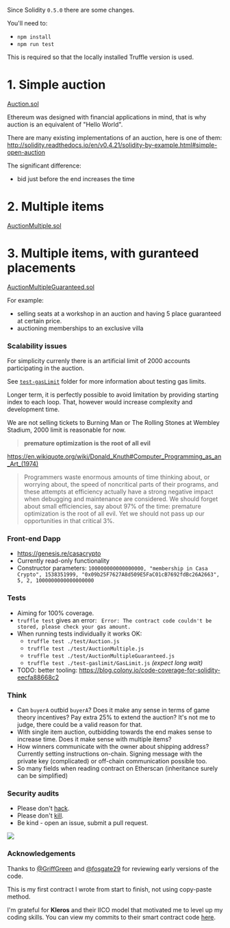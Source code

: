 Since Solidity `0.5.0` there are some changes.

You'll need to:
* `npm install`
* `npm run test`

This is required so that the locally installed Truffle version is used.


# 1. Simple auction
[Auction.sol](https://github.com/genesisdotre/ethereum-auction/blob/master/contracts/Auction.sol)

Ethereum was designed with financial applications in mind, that is why auction is an equivalent of "Hello World".

There are many existing implementations of an auction, here is one of them: http://solidity.readthedocs.io/en/v0.4.21/solidity-by-example.html#simple-open-auction

The significant difference:
* bid just before the end increases the time

# 2. Multiple items
[AuctionMultiple.sol](https://github.com/genesisdotre/ethereum-auction/blob/master/contracts/AuctionMultiple.sol)

# 3. Multiple items, with guranteed placements
[AuctionMultipleGuaranteed.sol](https://github.com/genesisdotre/ethereum-auction/blob/master/contracts/AuctionMultipleGuaranteed.sol)

For example: 
* selling seats at a workshop in an auction and having 5 place guaranteed at certain price.
* auctioning memberships to an exclusive villa

### Scalability issues
For simplicity currenly there is an artificial limit of 2000 accounts participating in the auction.

See [`test-gasLimit`](https://github.com/genesisdotre/ethereum-auction/tree/master/test-gaslimit) folder for more information about testing gas limits.

Longer term, it is perfectly possible to avoid limitation by providing starting index to each loop. That, however would increase complexity and development time.

We are not selling tickets to Burning Man or The Rolling Stones at Wembley Stadium, 2000 limit is reasonable for now.
>  **premature optimization is the root of all evil**

https://en.wikiquote.org/wiki/Donald_Knuth#Computer_Programming_as_an_Art_(1974)

> Programmers waste enormous amounts of time thinking about, or worrying about, the speed of noncritical parts of their programs, and these attempts at efficiency actually have a strong negative impact when debugging and maintenance are considered. We should forget about small efficiencies, say about 97% of the time: premature optimization is the root of all evil. Yet we should not pass up our opportunities in that critical 3%.

### Front-end Dapp
* https://genesis.re/casacrypto
* Currently read-only functionality
* Constructor parameters: `100000000000000000, "membership in Casa Crypto", 1538351999, "0x09b25F7627A8d509E5FaC01cB7692fdBc26A2663", 5, 2, 1000000000000000000`

### Tests
* Aiming for 100% coverage.
* `truffle test` gives an error: ` Error: The contract code couldn't be stored, please check your gas amount.`
* When running tests individually it works OK:
  * `truffle test ./test/Auction.js`
  * `truffle test ./test/AuctionMultiple.js`
  * `truffle test ./test/AuctionMultipleGuaranteed.js`
  * `truffle test ./test-gaslimit/GasLimit.js` *(expect long wait)*
* TODO: better tooling: https://blog.colony.io/code-coverage-for-solidity-eecfa88668c2

### Think
* Can `buyerA` outbid `buyerA`? Does it make any sense in terms of game theory incentives? Pay extra 25% to extend the auction? It's not me to judge, there could be a valid reason for that.
* With single item auction, outbidding towards the end makes sense to increase time. Does it make sense with multiple items?
* How winners communicate with the owner about shipping address? Currently setting instructions on-chain. Signing message with the private key (complicated) or off-chain communication possible too.
* So many fields when reading contract on Etherscan (inheritance surely can be simplified)

### Security audits
* Please don't [hack](https://ethernaut.zeppelin.solutions/).
* Please don't [kill](https://github.com/paritytech/parity/issues/6995).
* Be kind - open an issue, submit a pull request.

![](https://raw.githubusercontent.com/astralship/auction-ethereum/master/owasp.png)

### Acknowledgements

Thanks to [@GriffGreen](https://github.com/GriffGreen) and [@fosgate29](https://github.com/fosgate29) for reviewing early versions of the code.

This is my first contract I wrote from start to finish, not using copy-paste method.

I'm grateful for **Kleros** and their IICO model that motivated me to level up my coding skills. You can view my commits to their smart contract code [here](https://github.com/kleros/openiico-contract/commits?author=stefek99).
